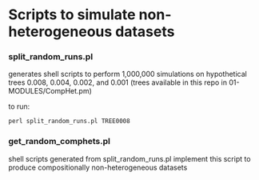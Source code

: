 # Scripts to simulate non-heterogeneous datasets

### split_random_runs.pl
generates shell scripts to perform 1,000,000 simulations on hypothetical trees 0.008, 0.004, 0.002, and 0.001 (trees available in this repo in 01-MODULES/CompHet.pm)   

to run:

`perl split_random_runs.pl TREE0008`

### get_random_comphets.pl
shell scripts generated from split_random_runs.pl implement this script to produce compositionally non-heterogeneous datasets
